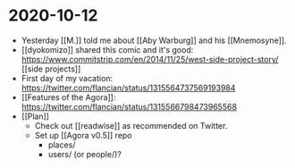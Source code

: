 # 2020-10-12

 - Yesterday [[M.]] told me about [[Aby Warburg]] and his [[Mnemosyne]].
 - [[dyokomizo]] shared this comic and it's good: https://www.commitstrip.com/en/2014/11/25/west-side-project-story/ [[side projects]]
 - First day of my vacation: https://twitter.com/flancian/status/1315564737569193984
 - [[Features of the Agora]]: https://twitter.com/flancian/status/1315566798473965568 
 - [[Plan]]
   - Check out [[readwise]] as recommended on Twitter.
   - Set up [[Agora v0.5]] repo
     - places/
     - users/ (or people/)?

